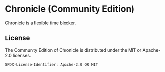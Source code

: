 # Chronicle (Community Edition)

Chronicle is a flexible time blocker.

## License

The Community Edition of Chronicle is distributed under the MIT or Apache-2.0 licenses.

`SPDX-License-Identifier: Apache-2.0 OR MIT`
